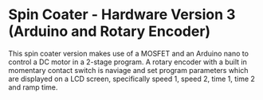 # Spin Coater - Hardware Version 3 <br> (Arduino and Rotary Encoder)
This spin coater version makes use of a MOSFET and an Arduino nano to control a DC motor in a 2-stage program. A rotary encoder with a built in momentary contact switch is naviage and set program parameters which are displayed on a LCD screen, specifically speed 1, speed 2, time 1, time 2 and ramp time.

